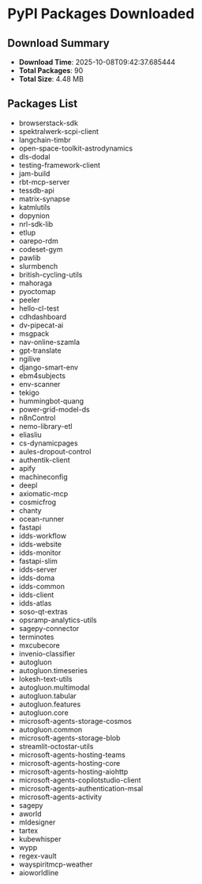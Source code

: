 # PyPI Packages Downloaded

## Download Summary
- **Download Time**: 2025-10-08T09:42:37.685444
- **Total Packages**: 90
- **Total Size**: 4.48 MB

## Packages List
- browserstack-sdk
- spektralwerk-scpi-client
- langchain-timbr
- open-space-toolkit-astrodynamics
- dls-dodal
- testing-framework-client
- jam-build
- rbt-mcp-server
- tessdb-api
- matrix-synapse
- katmlutils
- dopynion
- nrl-sdk-lib
- etlup
- oarepo-rdm
- codeset-gym
- pawlib
- slurmbench
- british-cycling-utils
- mahoraga
- pyoctomap
- peeler
- hello-cl-test
- cdhdashboard
- dv-pipecat-ai
- msgpack
- nav-online-szamla
- gpt-translate
- ngilive
- django-smart-env
- ebm4subjects
- env-scanner
- tekigo
- hummingbot-quang
- power-grid-model-ds
- n8nControl
- nemo-library-etl
- eliasliu
- cs-dynamicpages
- aules-dropout-control
- authentik-client
- apify
- machineconfig
- deepl
- axiomatic-mcp
- cosmicfrog
- chanty
- ocean-runner
- fastapi
- idds-workflow
- idds-website
- idds-monitor
- fastapi-slim
- idds-server
- idds-doma
- idds-common
- idds-client
- idds-atlas
- soso-qt-extras
- opsramp-analytics-utils
- sagepy-connector
- terminotes
- mxcubecore
- invenio-classifier
- autogluon
- autogluon.timeseries
- lokesh-text-utils
- autogluon.multimodal
- autogluon.tabular
- autogluon.features
- autogluon.core
- microsoft-agents-storage-cosmos
- autogluon.common
- microsoft-agents-storage-blob
- streamlit-octostar-utils
- microsoft-agents-hosting-teams
- microsoft-agents-hosting-core
- microsoft-agents-hosting-aiohttp
- microsoft-agents-copilotstudio-client
- microsoft-agents-authentication-msal
- microsoft-agents-activity
- sagepy
- aworld
- mldesigner
- tartex
- kubewhisper
- wypp
- regex-vault
- wayspiritmcp-weather
- aioworldline
